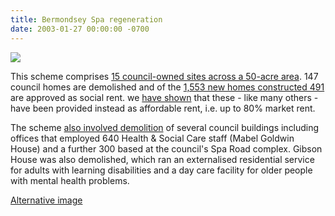 ```yaml
---
title: Bermondsey Spa regeneration
date: 2003-01-27 00:00:00 -0700
---
```


![](http://35percent.org/img/bspademo.jpeg)

This scheme comprises [15 council-owned sites across a 50-acre area](https://www.southwark.gov.uk/regeneration/bermondsey-spa?chapter=3). 147 council homes are demolished and of the [1,553 new homes constructed 491](http://moderngov.southwark.gov.uk/documents/s64606/Report%20Disposal%20of%20Dockley%20Road%20Business%20Estate%20Bermondsey%20Site%20N%20Bermondsey%20Spa.pdf) are approved as social rent. we [have shown](http://35percent.org/redefining-social-rent) that these - like many others - have been provided instead as affordable rent, i.e. up to 80% market rent.
 
The scheme [also involved demolition](http://moderngov.southwark.gov.uk/Data/Executive/20060718/Agenda/Item%2014%20-%20Approval%20of%20Master%20Plan%20-%20Bermondsey%20Spa%20Site%20C.pdf) of several council buildings including offices that employed 640 Health & Social Care staff (Mabel Goldwin House) and a further 300 based at the council's Spa Road complex. Gibson House was also demolished, which ran an externalised residential service for adults with learning disabilities and a day care facility for older people with mental health problems.

[Alternative image](http://35percent.org/img/lindenhomessite.jpg)
